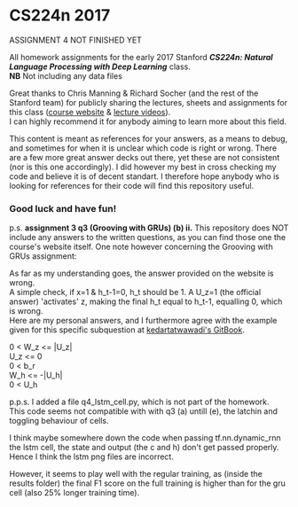 # CS224n 2017

ASSIGNMENT 4 NOT FINISHED YET

All homework assignments for the early 2017 Stanford **_CS224n: Natural Language Processing with Deep Learning_** class. <br />
**NB** Not including any data files

Great thanks to Chris Manning & Richard Socher (and the rest of the Stanford team) for publicly sharing the lectures, sheets and assignments for this class
([course website](http://web.stanford.edu/class/cs224n/index.html) & [lecture videos](https://www.youtube.com/playlist?list=PLqdrfNEc5QnuV9RwUAhoJcoQvu4Q46Lja)). <br />
I can highly recommend it for anybody aiming to learn more about this field.

This content is meant as references for your answers, as a means to debug, and sometimes for when it is unclear which code is right or wrong. There are a few more great answer decks out there, yet these are not consistent (nor is this one accordingly). I did however my best in cross checking my code and believe it is of decent standart.
I therefore hope anybody who is looking for references for their code will find this repository useful.

### Good luck and have fun!


p.s. **assignment 3 q3 (Grooving with GRUs) (b) ii.**
This repository does NOT include any answers to the written questions, as you can find those one the course's website itself.
One note however concerning the Grooving with GRUs assignment:

As far as my understanding goes, the answer provided on the website is wrong. <br />
A simple check, if x=1 & h_t-1=0, h_t should be 1. A U_z=1 (the official answer) 'activates' z, making the final h_t equal to h_t-1, equalling 0, which is wrong. <br />
Here are my personal answers, and I furthermore agree with the example given for this specific subquestion at [kedartatwawadi's GitBook](https://www.gitbook.com/book/kedartatwawadi/cs224n-assignment3/details).

0 < W_z <= |U_z| <br />
    U_z <= 0 <br />
0 < b_r <br />
    W_h <= -|U_h| <br />
0 < U_h <br />

p.p.s. I added a file q4_lstm_cell.py, which is not part of the homework. <br />
This code seems not compatible with with q3 (a) untill (e), the latchin and toggling behaviour of cells.

I think maybe somewhere down the code when passing tf.nn.dynamic_rnn the lstm cell, the state and output (the c and h) don't get passed properly. Hence I think the lstm png files are incorrect.

However, it seems to play well with the regular training, as (inside the results folder) the final F1 score on the full training is higher than for the gru cell (also 25% longer training time).
